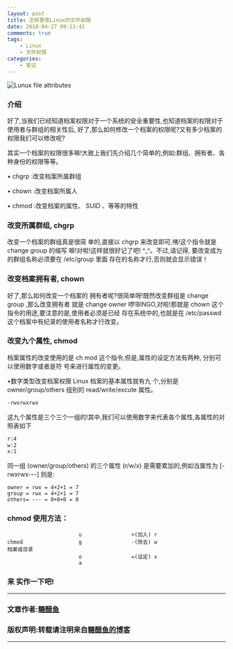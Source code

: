 ```yaml
---
layout: post
title: 怎样更改Linux的文件权限
date: 2018-04-27 09:13:41
comments: true
tags:
    - Linux
    - 文件权限
categories:
    - 笔记
---
```


![Lunux file attributes](https://ws4.sinaimg.cn/large/006tNbRwly1fwbm3gzl0qj30kn05paat.jpg)

### 介绍
好了,当我们已经知道档案权限对于一个系统的安全重要性,也知道档案的权限对于使用者与群组的相关性后, 好了,那么如何修改一个档案的权限呢?又有多少档案的权限我们可以修改呢? 

<!-- more -->

其实一个档案的权限很多嘛!大致上我们先介绍几个简单的,例如:群组、拥有者、各种身份的权限等等。

• chgrp :改变档案所属群组

• chown :改变档案所属人

• chmod :改变档案的属性、 SUID 、等等的特性

### 改变所属群组, chgrp

改变一个档案的群组真是很简 单的,直接以 chgrp 来改变即可,咦!这个指令就是 change group 的缩写
嘛!对啦!这样就很好记了吧! ^_^。不过,请记得, 要改变成为的群组名称必须要在 /etc/group 里面
存在的名称才行,否则就会显示错误！

### 改变档案拥有者, chown

好了,那么如何改变一个档案的 拥有者呢?很简单呀!既然改变群组是 change group ,那么改变拥有者
就是 change owner 啰!BINGO,对啦!那就是 chown 这个指令的用途,要注意的是,使用者必须是已经
存在系统中的,也就是在 /etc/passwd 这个档案中有纪录的使用者名称才行改变。

### 改变九个属性, chmod

档案属性的改变使用的是 ch mod 这个指令,但是,属性的设定方法有两种, 分别可以使用数字或者是符
号来进行属性的变更。

•数字类型改变档案权限
Linux 档案的基本属性就有九 个,分别是 owner/group/others 组别的 read/write/excute 属性。

```bash
-rwxrwxrwx
```

这九个属性是三个三个一组的!其中,我们可以使用数字来代表各个属性,各属性的对照表如下

```bash
r:4
w:2
x:1
```

同一组 (owner/group/others) 的三个属性 (r/w/x) 是需要累加的,例如当属性为 [-rwxrwx---] 则是:

```
owner = rwx = 4+2+1 = 7
group = rwx = 4+2+1 = 7
others= --- = 0+0+0 = 0
```
### chmod 使用方法：
```
                       u                +(加入) r
chmod                  g                -(除去) w                             档案或目录
                       o                =(设定) x
                       a                
```

### 来 实作一下吧!


---
### 文章作者:[糖醋鱼](http://zzutcy.top)

### 版权声明:转载请注明来自[糖醋鱼的博客](http://zzutcy.top)
---